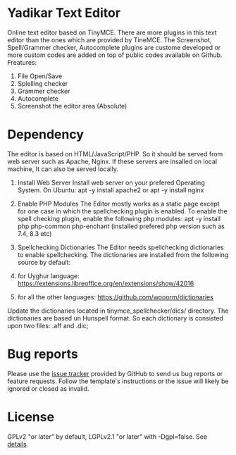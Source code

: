 # Yadikar Text Editor
Online text editor based on TinyMCE. There are more plugins in this text editor than the ones which are provided by TineMCE. The Screenshot, Spell/Grammer checker, Autocomplete plugins are custome developed or more custom codes are added on top of public codes available on Github.
Freatures:
  1. File Open/Save
  2. Splelling checker
  3. Grammer checker
  4. Autocomplete
  5. Screenshot the editor area (Absolute)

# Dependency
The editor is based on HTML/JavaScript/PHP. So it should be served from web server such as Apache, Nginx. If these servers are insalled on local machine, It can also be served locally.

1. Install Web Server
Install web server on your prefered Operating System. On Ubuntu:
apt -y install apache2
or
apt -y install nginx

2. Enable PHP Modules
The Editor mostly works as a static page except for one case in which the spellchecking plugin is enabled. To enable the spell checking plugin, enable the following php modules:
apt -y install php php-common php-enchant (installed prefered php version such as 7.4, 8.3 etc)

3. Spellchecking Dictionaries
The Editor needs spellchecking dictionaries to enable spellchecking. The dictionaries are installed from the following source by default:
1. for Uyghur language: https://extensions.libreoffice.org/en/extensions/show/42016
2. for all the other languages: https://github.com/wooorm/dictionaries

Update the dictionaries located in tinymce_spellchecker/dics/ directory. The dictionaries are based un Hunspell format. So each dictionary is consisted upon two files: .aff and .dic;

# Bug reports
Please use the [issue tracker](https://github.com/Yadikar-Cloud/Yadikar-Editor/issues) provided by GitHub to send us bug reports or feature requests. Follow the template's instructions or the issue will likely be ignored or closed as invalid.

# License
GPLv2 "or later" by default, LGPLv2.1 "or later" with -Dgpl=false. See [details](https://github.com/Yadikar-Cloud/Yadikar-Editor?tab=AGPL-3.0-1-ov-file#readme).
